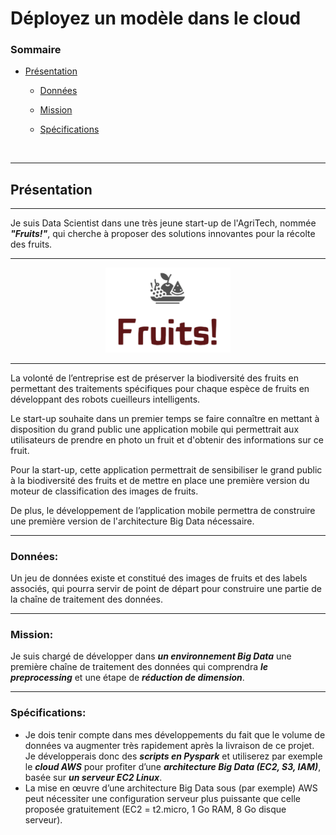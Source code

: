 # Déployez un modèle dans le cloud

### Sommaire

- <a href="#C1">Présentation</a>

    - <a href="#C1.1">Données</a>

    - <a href="#C1.2">Mission</a>

    - <a href="#C1.3">Spécifications</a>


<br>

***
## <a name="C1">Présentation</a>
***

Je suis Data Scientist dans une très jeune start-up de l'AgriTech, nommée  ***"Fruits!"***, qui cherche à proposer des solutions innovantes pour la récolte des fruits.

***
<p align="center">    
    <img src="pictures/logo_fruits.png" width="200"  alt="Prêt à dépenser"/>    
</p>

***

La volonté de l’entreprise est de préserver la biodiversité des fruits en permettant des traitements spécifiques pour chaque espèce de fruits en développant des robots cueilleurs intelligents.

Le start-up souhaite dans un premier temps se faire connaître en mettant à disposition du grand public une application mobile qui permettrait aux utilisateurs de prendre en photo un fruit et d'obtenir des informations sur ce fruit.

Pour la start-up, cette application permettrait de sensibiliser le grand public à la biodiversité des fruits et de mettre en place une première version du moteur de classification des images de fruits.

De plus, le développement de l’application mobile permettra de construire une première version de l'architecture Big Data nécessaire.

***

### <a name="C1.1">Données:</a> 

Un jeu de données existe et constitué des images de fruits et des labels associés, qui pourra servir de point de départ pour construire une partie de la chaîne de traitement des données.

***

### <a name="C1.2">Mission:</a> 

Je suis chargé de développer dans ***un environnement Big Data*** une première chaîne de traitement des données qui comprendra ***le preprocessing*** et une étape de ***réduction de dimension***.

***

### <a name="C1.3">Spécifications:</a> 


* Je dois tenir compte dans mes développements du fait que le volume de données va augmenter très rapidement après la livraison de ce projet. Je développerais donc des ***scripts en Pyspark*** et utiliserez par exemple le ***cloud AWS*** pour profiter d’une ***architecture Big Data (EC2, S3, IAM)***, basée sur ***un serveur EC2 Linux***.
* La mise en œuvre d’une architecture Big Data sous (par exemple) AWS peut nécessiter une configuration serveur plus puissante que celle proposée gratuitement (EC2 = t2.micro, 1 Go RAM, 8 Go disque serveur).



